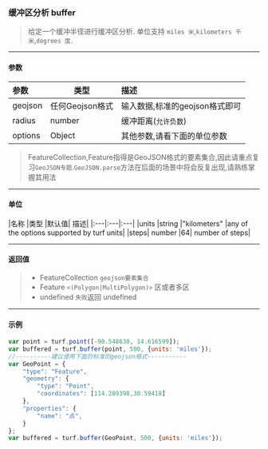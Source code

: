 ### 缓冲区分析 buffer
> 给定一个缓冲半径进行缓冲区分析. 单位支持 `miles 米`,`kilometers 千米`,`degrees 度`.

---
#### 参数

|参数	|类型	|描述|
|:---|---|:---|
|geojson	|任何Geojson格式|输入数据,标准的geojson格式即可|
|radius	|number	|缓冲距离(`允许负数`)|
|options	|Object| 其他参数,请看下面的单位参数|

> FeatureCollection,Feature指得是GeoJSON格式的要素集合,因此请重点复习`GeoJSON专题`.`GeoJSON.parse`方法在后面的场景中将会反复出现,请熟练掌握其用法

---
#### 单位

|名称	|类型	|默认值|	描述|
|:---|:---|:---|
|units	|string	|"kilometers"	|any of the options supported by turf units|
|steps|	number	|64|	number of steps|

---
#### 返回值

> - FeatureCollection `geojson要素集合`
> - Feature `<(Polygon|MultiPolygon)>`  区或者多区
> - undefined  `失败`返回 undefined

---
#### 示例
``` javascript
var point = turf.point([-90.548630, 14.616599]);
var buffered = turf.buffer(point, 500, {units: 'miles'});
//----------建议使用下面的标准的geojson格式-----------
var GeoPoint = {
    "type": "Feature",
    "geometry": {
        "type": "Point",
        "coordinates": [114.289398,30.59418]
    },
    "properties": {
        "name": "点",
    }
};
var buffered = turf.buffer(GeoPoint, 500, {units: 'miles'});
```
